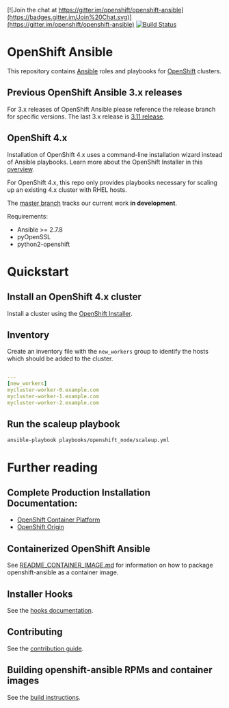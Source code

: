 [![Join the chat at https://gitter.im/openshift/openshift-ansible](https://badges.gitter.im/Join%20Chat.svg)](https://gitter.im/openshift/openshift-ansible)
[![Build Status](https://travis-ci.org/openshift/openshift-ansible.svg?branch=master)](https://travis-ci.org/openshift/openshift-ansible)

# OpenShift Ansible
This repository contains [Ansible](https://www.ansible.com/) roles and
playbooks for [OpenShift](https://www.openshift.com/) clusters.

## Previous OpenShift Ansible 3.x releases
For 3.x releases of OpenShift Ansible please reference the release branch for
specific versions.  The last 3.x release is 
[3.11 release](https://github.com/openshift/openshift-ansible/tree/release-3.11).

## OpenShift 4.x
Installation of OpenShift 4.x uses a command-line installation wizard instead of
Ansible playbooks.  Learn more about the OpenShift Installer in this
[overview](https://github.com/openshift/installer/blob/master/docs/user/overview.md#installer-overview).

For OpenShift 4.x, this repo only provides playbooks necessary for scaling up an
existing 4.x cluster with RHEL hosts.

The [master branch](https://github.com/openshift/openshift-ansible/tree/master)
tracks our current work **in development**.

Requirements:

- Ansible >= 2.7.8
- pyOpenSSL
- python2-openshift

# Quickstart

## Install an OpenShift 4.x cluster
Install a cluster using the [OpenShift Installer](https://www.github.com/openshift/installer).

## Inventory
Create an inventory file with the `new_workers` group to identify the hosts which
should be added to the cluster.
```yaml

---
[new_workers]
mycluster-worker-0.example.com
mycluster-worker-1.example.com
mycluster-worker-2.example.com
```

## Run the scaleup playbook

```bash
ansible-playbook playbooks/openshift_node/scaleup.yml
```

# Further reading

## Complete Production Installation Documentation:

- [OpenShift Container Platform](https://docs.openshift.com/container-platform/3.11/install/running_install.html)
- [OpenShift Origin](https://docs.okd.io/latest/install/index.html)

## Containerized OpenShift Ansible

See [README_CONTAINER_IMAGE.md](README_CONTAINER_IMAGE.md) for information on how to package openshift-ansible as a container image.

## Installer Hooks

See the [hooks documentation](HOOKS.md).

## Contributing

See the [contribution guide](CONTRIBUTING.md).

## Building openshift-ansible RPMs and container images

See the [build instructions](BUILD.md).
